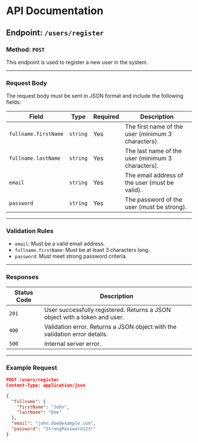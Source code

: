 # API Documentation

## Endpoint: `/users/register`

### Method: `POST`

This endpoint is used to register a new user in the system.

---

### Request Body

The request body must be sent in JSON format and include the following fields:

| Field                | Type     | Required | Description                                        |
| -------------------- | -------- | -------- | -------------------------------------------------- |
| `fullname.firstName` | `string` | Yes      | The first name of the user (minimum 3 characters). |
| `fullname.lastName`  | `string` | Yes      | The last name of the user (minimum 3 characters).  |
| `email`              | `string` | Yes      | The email address of the user (must be valid).     |
| `password`           | `string` | Yes      | The password of the user (must be strong).         |

---

### Validation Rules

- `email`: Must be a valid email address.
- `fullname.firstName`: Must be at least 3 characters long.
- `password`: Must meet strong password criteria.

---

### Responses

| Status Code | Description                                                                |
| ----------- | -------------------------------------------------------------------------- |
| `201`       | User successfully registered. Returns a JSON object with a token and user. |
| `400`       | Validation error. Returns a JSON object with the validation error details. |
| `500`       | Internal server error.                                                     |

---

### Example Request

```json
POST /users/register
Content-Type: application/json

{
  "fullname": {
    "firstName": "John",
    "lastName": "Doe"
  },
  "email": "john.doe@example.com",
  "password": "StrongPassword123!"
}
```
